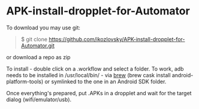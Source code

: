 # APK-install-dropplet-for-Automator

To download you may use git:
> $ git clone https://github.com/ikozlovsky/APK-install-dropplet-for-Automator.git

 or download a repo as zip

To install - double click on a .workflow and select a folder. To work, adb needs to be installed in /usr/local/bin/ - via [brew](https://brew.sh) (brew cask install android-platform-tools) or symlinked to the one in an Android SDK folder.

Once everything's prepared, put .APKs in a dropplet and wait for the target dialog (wifi/emulator/usb).

